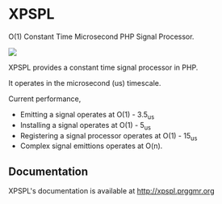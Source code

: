 # XPSPL

O(1) Constant Time Microsecond PHP Signal Processor.

<img src="http://xpspl.prggmr.org/en/xspel/_images/emit_graph_upper.png" />

XPSPL provides a constant time signal processor in PHP.

It operates in the microsecond (us) timescale.

Current performance,

* Emitting a signal operates at O(1) - 3.5<sub>us</sub>
* Installing a signal operates at O(1) - 5<sub>us</sub>
* Registering a signal processor operates at O(1) - 15<sub>us</sub>
* Complex signal emittions operates at O(n).

## Documentation

XPSPL's documentation is available at http://xpspl.prggmr.org
